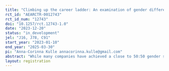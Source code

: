 ```yaml
---
title: "Climbing up the career ladder: An examination of gender differences in successive challenge seeking"
rct_id: "AEARCTR-0012743"
rct_id_num: "12743"
doi: "10.1257/rct.12743-1.0"
date: "2023-12-20"
status: "in_development"
jel: "J16, J78, C91"
start_year: "2023-01-10"
end_year: "2025-03-30"
pi: "Anna-Corinna Kulle annacorinna.kulle@gmail.com"
abstract: "While many companies have achieved a close to 50:50 gender split in recruiting intake, the progression along the career path for women and men is different. Multiple studies show that both women’s promotion and retention rates are lower than men’s, resulting in a widening gender gap at higher career levels. Possible explanations may be related to discriminatory issues, differences in lifestyle choices, or differences in preferences. Well-documented preferences that may partially explain observed differences in economic outcomes include gender differences in competitiveness and challenge seeking. The aim of this study is to understand if women and men who self-select into working on a challenging task differ with respect to their challenge persistence. Do women who seek a challenge in the first place behave similarly to men if the difficulty level further increases that is, a second challenge is proposed? To answer this question, we conduct an online experiment on Prolific. The focus of this study is to observe the behavior of initial challenge seekers if they are confronted with a second subsequent challenge. In line with previous research, we also assess if gender differences exist at the initial challenge seeking decision point. We extend this field of research by analyzing if gender differences continue to persist among the original challenge seekers when they are confronted with a subsequent challenge. We also analyze if challenge seeking increases for participants who did not choose the challenge in stage 2, when they are given a second opportunity to enter the same challenge in stage 3."
layout: registration
---
```


